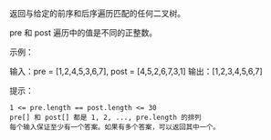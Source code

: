 返回与给定的前序和后序遍历匹配的任何二叉树。

 pre 和 post 遍历中的值是不同的正整数。

 

示例：

输入：pre = [1,2,4,5,3,6,7], post = [4,5,2,6,7,3,1]
输出：[1,2,3,4,5,6,7]

 

提示：

    1 <= pre.length == post.length <= 30
    pre[] 和 post[] 都是 1, 2, ..., pre.length 的排列
    每个输入保证至少有一个答案。如果有多个答案，可以返回其中一个。



```
```

